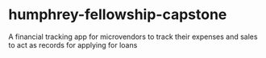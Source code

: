 # humphrey-fellowship-capstone
A financial tracking app for microvendors to track their expenses and sales to act as records for applying for loans
